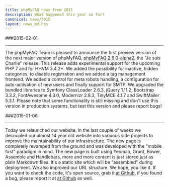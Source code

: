 ```yaml
---
title: phpMyFAQ news from 2015
description: What happened this year so far?
canonical: news/2015
layout: news_md.hbs
---
```


###2015-02-01
* * *
The phpMyFAQ Team is pleased to announce the first preview version of the next major version of phpMyFAQ, 
[phpMyFAQ 2.9.0-alpha2](/download), the "Je suis Charlie" release. This release adds experimental support for the 
upcoming PHP 7 and for HHVM 3.4.2+. We added the possibility for inactive, hidden categories, to disable registration 
and we added a tag management frontend. We added a control for meta robots handling, a configuration for auto-activation 
of new users and finally support for SMTP. We upgraded the bundled libraries to Symfony ClassLoader 2.6.3, jQuery 
1.11.2, Bootstrap 3.3.2, FontAwesome 4.3.0, Modernizr 2.8.3, TinyMCE 4.1.7 and SwiftMailer 5.3.1. Please note that some 
functionality is still missing and don't use this version in production systems, but test this version and please report 
bugs!

###2015-01-06
* * *
Today we relaunched our website. In the last couple of weeks we decoupled our almost 14 year old website into variuous
side projects to improve the maintainability of our infrastructure. The new page is completely revamped from the ground
and was developed with the "mobile first" paradigm in mind.
The new page is built using Yeoman, Grunt, Bower, Assemble and Handlebars, more and more content is just stored 
just as plain Markdown files. It's a static site which will be "assembled" during deployment. We also improved our URL 
structure. We hope, you like it. If you want to check the code, it's open source, grab it <a rel="nofollow" 
target="_blank" href="https://github.com/phpMyFAQ/www.phpmyfaq.de">at Github</a>, if you  found a bug, please report it 
at <a rel="nofollow" target="_blank" href="https://github.com/phpMyFAQ/www.phpmyfaq.de/issues">at Github</a> as well.